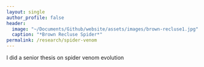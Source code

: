 ```yaml
---
layout: single
author_profile: false
header:
  image: "~/Documents/Github/website/assets/images/brown-recluse1.jpg"
  caption: "*Brown Recluse Spider*"
permalink: /research/spider-venom
---
```


I did a senior thesis on spider venom evolution